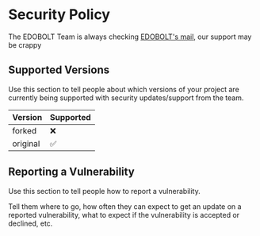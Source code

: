 # Security Policy
The EDOBOLT Team is always checking [EDOBOLT's mail](edobolt@yahoo.com), our support may be crappy 
## Supported Versions

Use this section to tell people about which versions of your project are
currently being supported with security updates/support from the team.

| Version | Supported          |
| ------- | ------------------ |
| forked  | :x:                |
| original| :white_check_mark: |

## Reporting a Vulnerability

Use this section to tell people how to report a vulnerability.

Tell them where to go, how often they can expect to get an update on a
reported vulnerability, what to expect if the vulnerability is accepted or
declined, etc.
